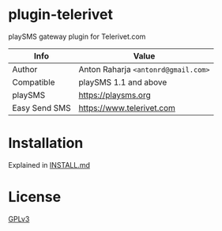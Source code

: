 # plugin-telerivet

playSMS gateway plugin for Telerivet.com

Info          | Value
------------- | ---------------------------------
Author        | Anton Raharja `<antonrd@gmail.com>`
Compatible    | playSMS 1.1 and above
playSMS       | https://playsms.org
Easy Send SMS | https://www.telerivet.com

# Installation

Explained in [INSTALL.md](INSTALL.md)

# License

[GPLv3](LICENSE)
